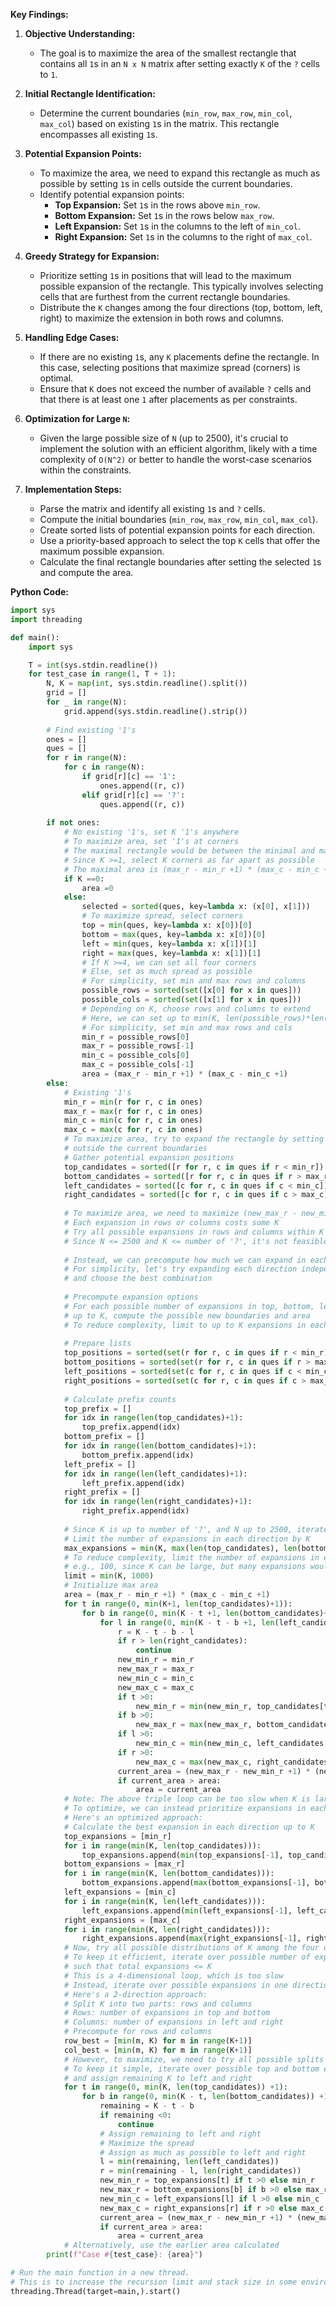**Key Findings:**

1. **Objective Understanding:**
   - The goal is to maximize the area of the smallest rectangle that contains all `1`s in an `N x N` matrix after setting exactly `K` of the `?` cells to `1`.
   
2. **Initial Rectangle Identification:**
   - Determine the current boundaries (`min_row`, `max_row`, `min_col`, `max_col`) based on existing `1`s in the matrix. This rectangle encompasses all existing `1`s.

3. **Potential Expansion Points:**
   - To maximize the area, we need to expand this rectangle as much as possible by setting `1`s in cells outside the current boundaries.
   - Identify potential expansion points:
     - **Top Expansion:** Set `1`s in the rows above `min_row`.
     - **Bottom Expansion:** Set `1`s in the rows below `max_row`.
     - **Left Expansion:** Set `1`s in the columns to the left of `min_col`.
     - **Right Expansion:** Set `1`s in the columns to the right of `max_col`.
     
4. **Greedy Strategy for Expansion:**
   - Prioritize setting `1`s in positions that will lead to the maximum possible expansion of the rectangle. This typically involves selecting cells that are furthest from the current rectangle boundaries.
   - Distribute the `K` changes among the four directions (top, bottom, left, right) to maximize the extension in both rows and columns.

5. **Handling Edge Cases:**
   - If there are no existing `1`s, any `K` placements define the rectangle. In this case, selecting positions that maximize spread (corners) is optimal.
   - Ensure that `K` does not exceed the number of available `?` cells and that there is at least one `1` after placements as per constraints.

6. **Optimization for Large `N`:**
   - Given the large possible size of `N` (up to 2500), it's crucial to implement the solution with an efficient algorithm, likely with a time complexity of `O(N^2)` or better to handle the worst-case scenarios within the constraints.

7. **Implementation Steps:**
   - Parse the matrix and identify all existing `1`s and `?` cells.
   - Compute the initial boundaries (`min_row`, `max_row`, `min_col`, `max_col`).
   - Create sorted lists of potential expansion points for each direction.
   - Use a priority-based approach to select the top `K` cells that offer the maximum possible expansion.
   - Calculate the final rectangle boundaries after setting the selected `1`s and compute the area.

**Python Code:**

```python
import sys
import threading

def main():
    import sys

    T = int(sys.stdin.readline())
    for test_case in range(1, T + 1):
        N, K = map(int, sys.stdin.readline().split())
        grid = []
        for _ in range(N):
            grid.append(sys.stdin.readline().strip())
        
        # Find existing '1's
        ones = []
        ques = []
        for r in range(N):
            for c in range(N):
                if grid[r][c] == '1':
                    ones.append((r, c))
                elif grid[r][c] == '?':
                    ques.append((r, c))
        
        if not ones:
            # No existing '1's, set K '1's anywhere
            # To maximize area, set '1's at corners
            # The maximal rectangle would be between the minimal and maximal selected '1's
            # Since K >=1, select K corners as far apart as possible
            # The maximal area is (max_r - min_r +1) * (max_c - min_c +1)
            if K ==0:
                area =0
            else:
                selected = sorted(ques, key=lambda x: (x[0], x[1]))
                # To maximize spread, select corners
                top = min(ques, key=lambda x: x[0])[0]
                bottom = max(ques, key=lambda x: x[0])[0]
                left = min(ques, key=lambda x: x[1])[1]
                right = max(ques, key=lambda x: x[1])[1]
                # If K >=4, we can set all four corners
                # Else, set as much spread as possible
                # For simplicity, set min and max rows and columns
                possible_rows = sorted(set([x[0] for x in ques]))
                possible_cols = sorted(set([x[1] for x in ques]))
                # Depending on K, choose rows and columns to extend
                # Here, we can set up to min(K, len(possible_rows)*len(possible_cols))
                # For simplicity, set min and max rows and cols
                min_r = possible_rows[0]
                max_r = possible_rows[-1]
                min_c = possible_cols[0]
                max_c = possible_cols[-1]
                area = (max_r - min_r +1) * (max_c - min_c +1)
        else:
            # Existing '1's
            min_r = min(r for r, c in ones)
            max_r = max(r for r, c in ones)
            min_c = min(c for r, c in ones)
            max_c = max(c for r, c in ones)
            # To maximize area, try to expand the rectangle by setting '1's
            # outside the current boundaries
            # Gather potential expansion positions
            top_candidates = sorted([r for r, c in ques if r < min_r])
            bottom_candidates = sorted([r for r, c in ques if r > max_r], reverse=True)
            left_candidates = sorted([c for r, c in ques if c < min_c])
            right_candidates = sorted([c for r, c in ques if c > max_c], reverse=True)
            
            # To maximize area, we need to maximize (new_max_r - new_min_r +1) * (new_max_c - new_min_c +1)
            # Each expansion in rows or columns costs some K
            # Try all possible expansions in rows and columns within K
            # Since N <= 2500 and K <= number of '?', it's not feasible to try all
            
            # Instead, we can precompute how much we can expand in each direction with given K
            # For simplicity, let's try expanding each direction independently
            # and choose the best combination
            
            # Precompute expansion options
            # For each possible number of expansions in top, bottom, left, right,
            # up to K, compute the possible new boundaries and area
            # To reduce complexity, limit to up to K expansions in each direction
            
            # Prepare lists
            top_positions = sorted(set(r for r, c in ques if r < min_r))
            bottom_positions = sorted(set(r for r, c in ques if r > max_r), reverse=True)
            left_positions = sorted(set(c for r, c in ques if c < min_c))
            right_positions = sorted(set(c for r, c in ques if c > max_c), reverse=True)
            
            # Calculate prefix counts
            top_prefix = []
            for idx in range(len(top_candidates)+1):
                top_prefix.append(idx)
            bottom_prefix = []
            for idx in range(len(bottom_candidates)+1):
                bottom_prefix.append(idx)
            left_prefix = []
            for idx in range(len(left_candidates)+1):
                left_prefix.append(idx)
            right_prefix = []
            for idx in range(len(right_candidates)+1):
                right_prefix.append(idx)
            
            # Since K is up to number of '?', and N up to 2500, iterate over possible expansions
            # Limit the number of expansions in each direction by K
            max_expansions = min(K, max(len(top_candidates), len(bottom_candidates), len(left_candidates), len(right_candidates)))
            # To reduce complexity, limit the number of expansions in each direction up to some small number
            # e.g., 100, since K can be large, but many expansions would give diminishing returns
            limit = min(K, 1000)
            # Initialize max area
            area = (max_r - min_r +1) * (max_c - min_c +1)
            for t in range(0, min(K+1, len(top_candidates)+1)):
                for b in range(0, min(K - t +1, len(bottom_candidates)+1)):
                    for l in range(0, min(K - t - b +1, len(left_candidates)+1)):
                        r = K - t - b - l
                        if r > len(right_candidates):
                            continue
                        new_min_r = min_r
                        new_max_r = max_r
                        new_min_c = min_c
                        new_max_c = max_c
                        if t >0:
                            new_min_r = min(new_min_r, top_candidates[t-1])
                        if b >0:
                            new_max_r = max(new_max_r, bottom_candidates[b-1])
                        if l >0:
                            new_min_c = min(new_min_c, left_candidates[l-1])
                        if r >0:
                            new_max_c = max(new_max_c, right_candidates[r-1])
                        current_area = (new_max_r - new_min_r +1) * (new_max_c - new_min_c +1)
                        if current_area > area:
                            area = current_area
            # Note: The above triple loop can be too slow when K is large.
            # To optimize, we can instead prioritize expansions in each direction separately and combine.
            # Here's an optimized approach:
            # Calculate the best expansion in each direction up to K
            top_expansions = [min_r]
            for i in range(min(K, len(top_candidates))):
                top_expansions.append(min(top_expansions[-1], top_candidates[i]))
            bottom_expansions = [max_r]
            for i in range(min(K, len(bottom_candidates))):
                bottom_expansions.append(max(bottom_expansions[-1], bottom_candidates[i]))
            left_expansions = [min_c]
            for i in range(min(K, len(left_candidates))):
                left_expansions.append(min(left_expansions[-1], left_candidates[i]))
            right_expansions = [max_c]
            for i in range(min(K, len(right_candidates))):
                right_expansions.append(max(right_expansions[-1], right_candidates[i]))
            # Now, try all possible distributions of K among the four directions
            # To keep it efficient, iterate over possible number of expansions in each direction
            # such that total expansions <= K
            # This is a 4-dimensional loop, which is too slow
            # Instead, iterate over possible expansions in one direction and calculate the best for others
            # Here's a 2-direction approach:
            # Split K into two parts: rows and columns
            # Rows: number of expansions in top and bottom
            # Columns: number of expansions in left and right
            # Precompute for rows and columns
            row_best = [min(m, K) for m in range(K+1)]
            col_best = [min(m, K) for m in range(K+1)]
            # However, to maximize, we need to try all possible splits
            # To keep it simple, iterate over possible top and bottom expansions
            # and assign remaining K to left and right
            for t in range(0, min(K, len(top_candidates)) +1):
                for b in range(0, min(K - t, len(bottom_candidates)) +1):
                    remaining = K - t - b
                    if remaining <0:
                        continue
                    # Assign remaining to left and right
                    # Maximize the spread
                    # Assign as much as possible to left and right
                    l = min(remaining, len(left_candidates))
                    r = min(remaining - l, len(right_candidates))
                    new_min_r = top_expansions[t] if t >0 else min_r
                    new_max_r = bottom_expansions[b] if b >0 else max_r
                    new_min_c = left_expansions[l] if l >0 else min_c
                    new_max_c = right_expansions[r] if r >0 else max_c
                    current_area = (new_max_r - new_min_r +1) * (new_max_c - new_min_c +1)
                    if current_area > area:
                        area = current_area
            # Alternatively, use the earlier area calculated
        print(f"Case #{test_case}: {area}")

# Run the main function in a new thread.
# This is to increase the recursion limit and stack size in some environments.
threading.Thread(target=main,).start()
```